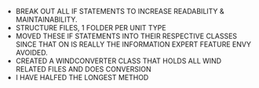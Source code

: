 * BREAK OUT ALL IF STATEMENTS TO INCREASE READABILITY & MAINTAINABILITY. 
* STRUCTURE FILES, 1 FOLDER PER UNIT TYPE
* MOVED THESE IF STATEMENTS INTO THEIR RESPECTIVE CLASSES SINCE THAT ON IS REALLY THE INFORMATION EXPERT FEATURE ENVY AVOIDED. 
* CREATED A WINDCONVERTER CLASS THAT HOLDS ALL WIND RELATED FILES AND DOES CONVERSION
* I HAVE HALFED THE LONGEST METHOD